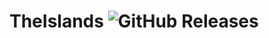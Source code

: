 # TheIslands ![GitHub Releases](https://img.shields.io/github/v/release/TheIslandsGame/TheIslands?include_prereleases&label=Latest%20Build&logo=GitHub&style=flat-square)

